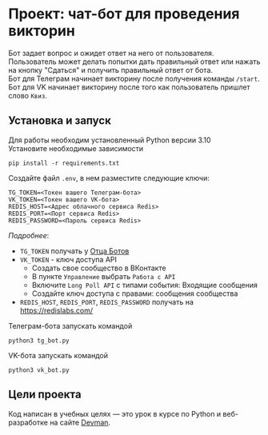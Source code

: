 # Проект: чат-бот для проведения викторин
Бот задает вопрос и ожидет ответ на него от пользователя. Пользователь может делать попытки дать правильный ответ или нажать на кнопку "Сдаться" и получить правильный ответ от бота.  
Бот для Телеграм начинает викторину после получения команды `/start`.  
Бот для VK начинает викторину после того как пользователь пришлет слово `Квиз`.


## Установка и запуск
Для работы необходим установленный Python версии 3.10  
Установите необходимые зависимости
```
pip install -r requirements.txt
```
Создайте файл `.env`, в нем разместите следующие ключи:
```
TG_TOKEN=<Токен вашего Телеграм-бота>
VK_TOKEN=<Токен вашего VK-бота>
REDIS_HOST=<Адрес облачного сервиса Redis>
REDIS_PORT=<Порт сервиса Redis>
REDIS_PASSWORD=<Пароль сервиса Redis>
```

*Подробнее*:  
* `TG_TOKEN` получать у [Отца Ботов](https://t.me/BotFather)
* `VK_TOKEN` - ключ доступа API
    - Создать свое сообщество в ВКонтакте
    - В пункте `Управление` выбрать `Работа с API`
    - Включите `Long Poll API` с типами события: Входящие сообщения
    - Создайте ключ доступа с правами: сообщения сообщества   
* `REDIS_HOST`, `REDIS_PORT`, `REDIS_PASSWORD` получать на https://redislabs.com/

Телеграм-бота запускать командой
```
python3 tg_bot.py
```
VK-бота запускать командой
```
python3 vk_bot.py
```

## Цели проекта

Код написан в учебных целях — это урок в курсе по Python и веб-разработке на сайте [Devman](https://dvmn.org).
